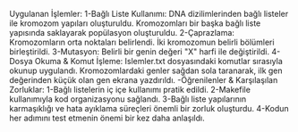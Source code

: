 Uygulanan İşlemler:
1-Bağlı Liste Kullanımı:
DNA dizilimlerinden bağlı listeler ile kromozom yapıları oluşturuldu.
Kromozomları bir başka bağlı liste yapısında saklayarak popülasyon oluşturuldu.
2-Çaprazlama:
Kromozomların orta noktaları belirlendi.
İki kromozomun belirli bölümleri birleştirildi.
3-Mutasyon:
Belirli bir genin değeri "X" harfi ile değiştirildi.
4-Dosya Okuma & Komut İşleme:
Islemler.txt dosyasındaki komutlar sırasıyla okunup uygulandı.
Kromozomlardaki genler sağdan sola taranarak, ilk gen değerinden küçük olan gen ekrana yazdırıldı.
-Öğrenilenler & Karşılaşılan Zorluklar:
1-Bağlı listelerin iç içe kullanımı pratik edildi.
2-Makefile kullanımıyla kod organizasyonu sağlandı.
3-Bağlı liste yapılarının karmaşıklığı ve hata ayıklama süreçleri önemli bir zorluk oluşturdu.
4-Kodun her adımını test etmenin önemi bir kez daha anlaşıldı.


